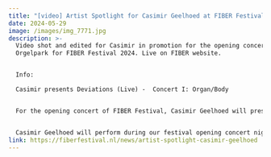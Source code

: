 ```yaml
---
title: "[video] Artist Spotlight for Casimir Geelhoed at FIBER Festival 2024"
date: 2024-05-29
image: /images/img_7771.jpg
description: >-
  Video shot and edited for Casimir in promotion for the opening concert at Het
  Orgelpark for FIBER Festival 2024. Live on FIBER website. 


  Info:

  Casimir presents Deviations (Live) -  Concert I: Organ/Body


  For the opening concert of FIBER Festival, Casimir Geelhoed will present a premiere of ‘Deviations’, a performance for hyperorgan and live processing that breathes new life into an old instrument. Focussing on timbre, texture, and harmonic structure, the composition invites an exploration of the friction, instability, and fragility that emerges when acoustically produced sound and layers reproduced through a spatial sound system clash and merge in the physical space. Be ready to sharpen your listening and submit to this bodily experience.


  Casimir Geelhoed will perform during our festival opening concert night called ‘Organ/Body’, taking place at The Orgelpark. 
link: https://fiberfestival.nl/news/artist-spotlight-casimir-geelhoed
---
```


